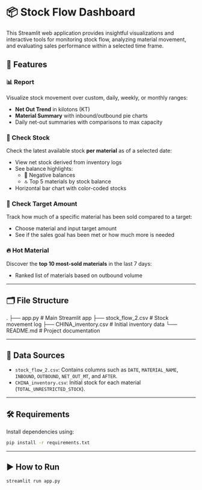 # 📦 Stock Flow Dashboard

This Streamlit web application provides insightful visualizations and interactive tools for monitoring stock flow, analyzing material movement, and evaluating sales performance within a selected time frame.

## 🚀 Features

### 📊 Report
Visualize stock movement over custom, daily, weekly, or monthly ranges:
- **Net Out Trend** in kilotons (KT)
- **Material Summary** with inbound/outbound pie charts
- Daily net-out summaries with comparisons to max capacity

### 🧮 Check Stock
Check the latest available stock **per material** as of a selected date:
- View net stock derived from inventory logs
- See balance highlights:
  - 🔴 Negative balances
  - 🔝 Top 5 materials by stock balance
- Horizontal bar chart with color-coded stocks

### 🎯 Check Target Amount
Track how much of a specific material has been sold compared to a target:
- Choose material and input target amount
- See if the sales goal has been met or how much more is needed

### 🔥 Hot Material
Discover the **top 10 most-sold materials** in the last 7 days:
- Ranked list of materials based on outbound volume

---

## 🗂️ File Structure
.
├── app.py # Main Streamlit app
├── stock_flow_2.csv # Stock movement log
├── CHINA_inventory.csv # Initial inventory data
└── README.md # Project documentation

---

## 📁 Data Sources

- `stock_flow_2.csv`: Contains columns such as `DATE`, `MATERIAL_NAME`, `INBOUND`, `OUTBOUND`, `NET_OUT_MT`, and `AFTER`.
- `CHINA_inventory.csv`: Initial stock for each material (`TOTAL_UNRESTRICTED_STOCK`).

---

## 🛠️ Requirements

Install dependencies using:

```bash
pip install -r requirements.txt
```
---

## ▶️ How to Run

```streamlit run app.py```



